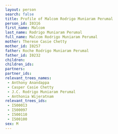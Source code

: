 ```yaml
---
layout: person
search: false
title: Profile of Malcom Rodrigo Muniaram Perumal
person_id: I0316
first_name: Malcom
last_name: Rodrigo Muniaram Perumal
full_name: Malcom Rodrigo Muniaram Perumal
mother: Therese Casie Chetty
mother_id: I0257
father: Roche Rodrigo Muniaram Perumal
father_id: I0232
children:
children_ids:
partners:
partner_ids:
relevant_trees_names:
 - Anthony Anandappa
 - Casper Casie Chetty
 - J.C. Rodrigo Muniaram Perumal
 - Anthonia Wijeratnam
relevant_trees_ids:
 - I500013
 - I500097
 - I500110
 - I500100
sex: M
---
```


